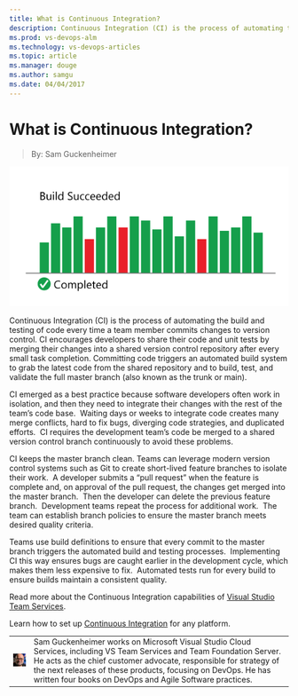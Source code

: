 ```yaml
---
title: What is Continuous Integration?
description: Continuous Integration (CI) is the process of automating the build and testing of code every time a team member commits changes to version control.
ms.prod: vs-devops-alm
ms.technology: vs-devops-articles
ms.topic: article
ms.manager: douge
ms.author: samgu
ms.date: 04/04/2017
---
```


# What is Continuous Integration?
> By: Sam Guckenheimer

![Continuous Integration Build sequence showing pass/fail and time](_img/ContinuousIntegration_600x300.png)

Continuous Integration (CI) is the process of automating the build and
testing of code every time a team member commits changes to version
control. CI encourages developers to share their code and unit tests by
merging their changes into a shared version control repository after
every small task completion. Committing code triggers an automated build
system to grab the latest code from the shared repository and to build,
test, and validate the full master branch (also known as the trunk or
main).

CI emerged as a best practice because software developers often work in
isolation, and then they need to integrate their changes with the rest
of the team’s code base.  Waiting days or weeks to integrate code
creates many merge conflicts, hard to fix bugs, diverging code
strategies, and duplicated efforts.  CI requires the development team’s
code be merged to a shared version control branch continuously to avoid
these problems.

CI keeps the master branch clean. Teams can leverage modern version
control systems such as Git to create short-lived feature branches to
isolate their work.  A developer submits a “pull request” when the
feature is complete and, on approval of the pull request, the changes
get merged into the master branch.  Then the developer can delete the
previous feature branch.  Development teams repeat the process for
additional work.  The team can establish branch policies to ensure the
master branch meets desired quality criteria.

Teams use build definitions to ensure that every commit to the master
branch triggers the automated build and testing processes.  Implementing
CI this way ensures bugs are caught earlier in the development cycle,
which makes them less expensive to fix.  Automated tests run for every
build to ensure builds maintain a consistent quality.

Read more about the Continuous Integration capabilities of
[Visual Studio Team Services](https://www.visualstudio.com/team-services/continuous-integration/ "Continuous Integration with VSTS").

Learn how to set up [Continuous Integration](https://www.visualstudio.com/docs/build/overview "Continuous Integration with VSTS") for
any platform.

|             |                           |
|-------------|---------------------------|
|![Image: Sam Guckenheimer, MSFT](_img/samgu-avatar.jpg)|Sam Guckenheimer works on Microsoft Visual Studio Cloud Services, including VS Team Services and Team Foundation Server. He acts as the chief customer advocate, responsible for strategy of the next releases of these products, focusing on DevOps. He has written four books on DevOps and Agile Software practices.|
